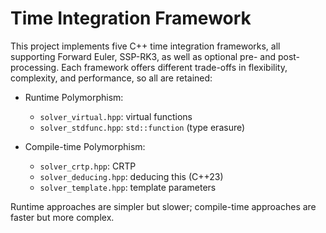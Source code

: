 # Time Integration Framework

This project implements five C++ time integration frameworks, all supporting Forward Euler, SSP-RK3, as well as optional pre- and post-processing.
Each framework offers different trade-offs in flexibility, complexity, and performance, so all are retained:

- Runtime Polymorphism:
  - `solver_virtual.hpp`: virtual functions
  - `solver_stdfunc.hpp`: `std::function` (type erasure)

- Compile-time Polymorphism:
  - `solver_crtp.hpp`: CRTP
  - `solver_deducing.hpp`: deducing this (C++23)
  - `solver_template.hpp`: template parameters

Runtime approaches are simpler but slower; compile-time approaches are faster but more complex.
